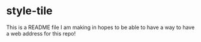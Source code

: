 # style-tile

This is a README file I am making in hopes to be able to have a way to have a web address for this repo!
